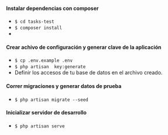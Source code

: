 #### Instalar dependencias con composer
- `$ cd tasks-test`
- `$ composer install`
-
#### Crear achivo de configuración y generar clave de la aplicación
- `$ cp .env.example .env`
- `$ php artisan  key:generate`
- Definir los accesos de tu base de datos en el archivo creado.

#### Correr migraciones y generar datos de prueba
- `$ php artisan migrate --seed`

#### Inicializar servidor de desarrollo
 - `$ php artisan serve`
